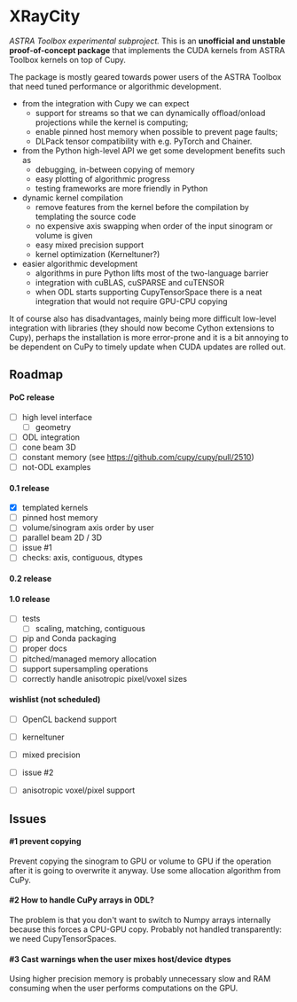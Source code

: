 # XRayCity
_ASTRA Toolbox experimental subproject._ 
This is an **unofficial and unstable proof-of-concept package** that implements the CUDA kernels from ASTRA Toolbox kernels on top of Cupy.

The package is mostly geared towards power users of the ASTRA Toolbox that need tuned performance or algorithmic development. 
 - from the integration with Cupy we can expect
    - support for streams so that we can dynamically offload/onload projections while the kernel is computing;
    - enable pinned host memory when possible to prevent page faults;
    - DLPack tensor compatibility with e.g. PyTorch and Chainer.
 -  from the Python high-level API we get some development benefits such as
    - debugging, in-between copying of memory 
    - easy plotting of algorithmic progress
    - testing frameworks are more friendly in Python
 - dynamic kernel compilation
   - remove features from the kernel before the compilation by templating the source code
   - no expensive axis swapping when order of the input sinogram or volume is given
   - easy mixed precision support
   - kernel optimization (Kerneltuner?)
 - easier algorithmic development
   - algorithms in pure Python lifts most of the two-language barrier
   - integration with cuBLAS, cuSPARSE and cuTENSOR
   - when ODL starts supporting CupyTensorSpace there is a neat integration that would not require GPU-CPU copying

It of course also has disadvantages, mainly being more difficult low-level integration with libraries (they should now
become Cython extensions to Cupy), perhaps the installation is more error-prone and it is a bit annoying to be
dependent on CuPy to timely update when CUDA updates are rolled out.

## Roadmap
#### PoC release
 - [ ] high level interface
    - [ ] geometry
 - [ ] ODL integration
 - [ ] cone beam 3D
 - [ ] constant memory (see https://github.com/cupy/cupy/pull/2510)
 - [ ] not-ODL examples 

#### 0.1 release
 - [x] templated kernels
 - [ ] pinned host memory
 - [ ] volume/sinogram axis order by user
 - [ ] parallel beam 2D / 3D
 - [ ] issue #1
 - [ ] checks: axis, contiguous, dtypes

#### 0.2 release

#### 1.0 release
 - [ ] tests   
   - [ ] scaling, matching, contiguous
 - [ ] pip and Conda packaging
 - [ ] proper docs 
 - [ ] pitched/managed memory allocation 
 - [ ] support supersampling operations
 - [ ] correctly handle anisotropic pixel/voxel sizes
 
#### wishlist (not scheduled)
 - [ ] OpenCL backend support
 - [ ] kerneltuner 
 - [ ] mixed precision
 - [ ] issue #2
 - [ ] anisotropic voxel/pixel support

 
## Issues
#### #1 prevent copying 
Prevent copying the sinogram to GPU or volume to GPU if the operation 
after it is going to overwrite it anyway. Use some allocation algorithm
from CuPy.

#### #2 How to handle CuPy arrays in ODL?
The problem is that you don't want to switch to Numpy arrays internally
because this forces a CPU-GPU copy.
Probably not handled transparently: we need CupyTensorSpaces.

#### #3 Cast warnings when the user mixes host/device dtypes
Using higher precision memory is probably unnecessary slow and RAM consuming
when the user performs computations on the GPU.
 